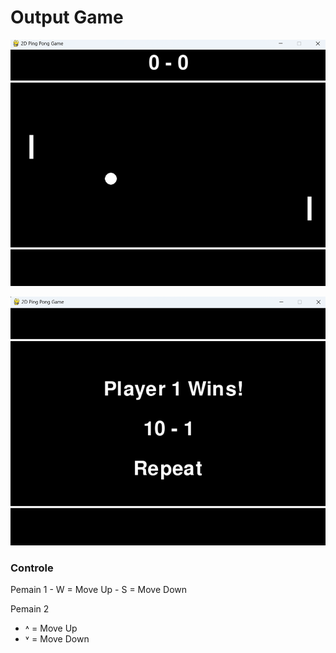 <h1>Output Game</h1>

<p><img src="https://github.com/raaffiy/PingPongGamePy/blob/main/image/img.png?raw=true"/></p>
<p><img src="https://github.com/raaffiy/PingPongGamePy/blob/main/image/img_1.png?raw=true"/></p>


<h3>Controle</h3>
Pemain 1
- W = Move Up
- S = Move Down

Pemain 2 
- ˄ = Move Up
- ˅ = Move Down